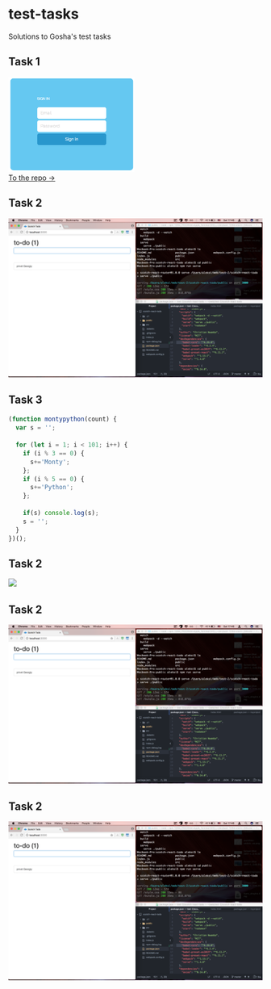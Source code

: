 # test-tasks
Solutions to Gosha's test tasks

## Task 1
<img src="https://github.com/ururualeksi/test-tasks/blob/master/task1/task1-screenshot.png" width="250"><br>
[To the repo ->](https://github.com/ururualeksi/test-tasks/tree/master/task1)

## Task 2
<img src="https://github.com/ururualeksi/test-tasks/blob/master/task2.png" width="600"><br>

## Task 3
```javascript
(function montypython(count) {
  var s = '';

  for (let i = 1; i < 101; i++) {
    if (i % 3 == 0) {
      s+='Monty';
    };
    if (i % 5 == 0) {
      s+='Python';
    };

    if(s) console.log(s);
    s = '';
  }
})();

```

## Task 2
<img src="test-tasks/task4.png" width="200"><br>

## Task 2
<img src="https://github.com/ururualeksi/test-tasks/blob/master/task2.png" width="600"><br>

## Task 2
<img src="https://github.com/ururualeksi/test-tasks/blob/master/task2.png" width="600"><br>
